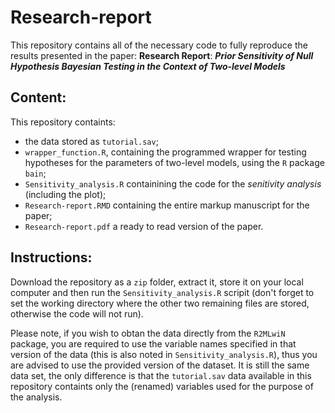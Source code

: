 # Research-report
 
This repository contains all of the necessary code to fully reproduce the results presented in the paper: **Research Report**: ***Prior Sensitivity of Null Hypothesis Bayesian Testing in the Context of Two-level Models***

## Content:
This repository containts: 
 - the data stored as  `tutorial.sav`; 
 - `wrapper_function.R`, containing the programmed wrapper for testing hypotheses for the parameters of two-level models, using the `R` package `bain`;
 - `Sensitivity_analysis.R` containining the code for the *senitivity analysis* (including the plot);
 - `Research-report.RMD` containing the entire markup manuscript for the paper;
 - `Research-report.pdf` a ready to read version of the paper.

## Instructions:
Download the repository as a `zip` folder, extract it, store it on your local computer and then run the `Sensitivity_analysis.R` scripit (don't forget to set the working directory where the other two remaining files are stored, otherwise the code will not run).


Please note, if you wish to obtan the data directly from the `R2MLwiN` package, you are required to use the variable names specified in that version of the data (this is also noted in `Sensitivity_analysis.R`), thus you are advised to use the provided version of the dataset. It is still the same data set, the only difference is that the `tutorial.sav` data available in this repository containts only the (renamed) variables used for the purpose of the analysis.
